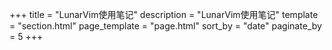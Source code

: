 +++
title = "LunarVim使用笔记"
description = "LunarVim使用笔记"
template = "section.html"
page_template = "page.html"
sort_by = "date"
paginate_by = 5
+++
